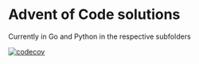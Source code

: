 # Advent of Code solutions

Currently in Go and Python in the respective subfolders

[![codecov](https://codecov.io/gh/donmahallem/aoc/graphs/sunburst.svg?token=meG36M3hel)](https://codecov.io/gh/donmahallem/aoc)
